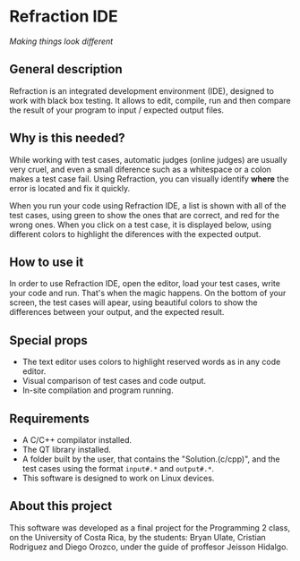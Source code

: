 # Refraction IDE

*Making things look different*

## General description
Refraction is an integrated development environment (IDE), designed to work with black box testing. It allows to edit, compile, run and then compare the result of your program to input / expected output files.

## Why is this needed?
While working with test cases, automatic judges (online judges) are usually very cruel, and even a small diference such as a whitespace or a colon makes a test case fail. Using Refraction, you can visually identify **where** the error is located and fix it quickly.

When you run your code using Refraction IDE, a list is shown with all of the test cases, using green to show the ones that are correct, and red for the wrong ones. When you click on a test case, it is displayed below, using different colors to highlight the diferences with the expected output.

## How to use it
In order to use Refraction IDE, open the editor, load your test cases, write your code and run. That's when the magic happens. On the bottom of your screen, the test cases will apear, using beautiful colors to show the differences between your output, and the expected result.

## Special props
* The text editor uses colors to highlight reserved words as in any code editor.
* Visual comparison of test cases and code output.
* In-site compilation and program running.

## Requirements
* A C/C++ compilator installed.
* The QT library installed.
* A folder built by the user, that contains the "Solution.(c/cpp)", and the test cases using the format `input#.*` and `output#.*`.
* This software is designed to work on Linux devices.

## About this project
This software was developed as a final project for the Programming 2 class, on the University of Costa Rica, by the students: Bryan Ulate, Cristian Rodriguez and Diego Orozco, under the guide of proffesor Jeisson Hidalgo.
